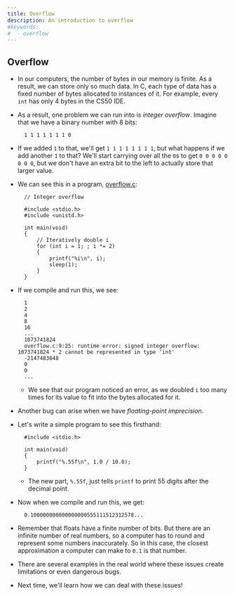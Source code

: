 ```yaml
---
title: Overflow
description: An introduction to overflow
#keywords:
#  - overflow
---
```


## Overflow

* In our computers, the number of bytes in our memory is finite. As a result, we can store only so much data. In C, each type of data has a fixed number of bytes allocated to instances of it. For example, every `int` has only 4 bytes in the CS50 IDE.

* As a result, one problem we can run into is *integer overflow*. Imagine that we have a binary number with 8 bits:

		1 1 1 1 1 1 1 0

* If we added `1` to that, we'll get `1 1 1 1 1 1 1 1`, but what happens if we add another `1` to that? We'll start carrying over all the ``0``s to get `0 0 0 0 0 0 0 0`, but we don't have an extra bit to the left to actually store that larger value.

* We can see this in a program, [overflow.c](http://cdn.cs50.net/2017/fall/lectures/1/src1/overflow.c.src):

		// Integer overflow

		#include <stdio.h>
		#include <unistd.h>

		int main(void)
		{
		    // Iteratively double i
		    for (int i = 1; ; i *= 2)
		    {
		        printf("%i\n", i);
		        sleep(1);
		    }
		}

* If we compile and run this, we see:

		1
		2
		4
		8
		16
		...
		1073741824
		overflow.c:9:25: runtime error: signed integer overflow: 1073741824 * 2 cannot be represented in type 'int'
		-2147483648
		0
		0
		...

	* We see that our program noticed an error, as we doubled `i` too many times for its value to fit into the bytes allocated for it.

* Another bug can arise when we have *floating-point imprecision*.

* Let's write a simple program to see this firsthand:

		#include <stdio.h>

		int main(void)
		{
		    printf("%.55f\n", 1.0 / 10.0);
		}

	* The new part, `%.55f`, just tells `printf` to print 55 digits after the decimal point.

* Now when we compile and run this, we get:

		0.100000000000000000555111512312578...

* Remember that floats have a finite number of bits. But there are an infinite number of real numbers, so a computer has to round and represent some numbers inaccurately. So in this case, the closest approximation a computer can make to `0.1` is that number.

* There are several examples in the real world where these issues create limitations or even dangerous bugs.

* Next time, we'll learn how we can deal with these issues!
